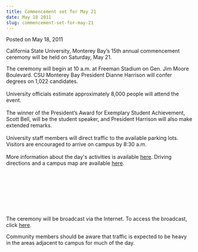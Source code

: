 ```yaml
---
title: Commencement set for May 21
date: May 18 2011
slug: commencement-set-for-may-21
---
```





<span class="date">Posted on May 18, 2011    </span>
<p>California State University, Monterey Bay&#x2019;s 15th annual
commencement ceremony will be held on Saturday, May 21.&#xA0;</p>
<p>The ceremony will begin at 10 a.m. at Freeman Stadium on Gen.
Jim Moore Boulevard. CSU Monterey Bay President Dianne Harrison
will confer degrees on 1,022 candidates.<br>
<br>
University officials estimate approximately 8,000 people will
attend the event.<br>
<br>
The winner of the President&#x2019;s Award for Exemplary Student
Achievement, Scott Bell, will be the student speaker, and President
Harrison will also make extended remarks.<br>
<br>
University staff members will direct traffic to the available
parking lots. Visitors are encouraged to arrive on campus by 8:30
a.m.<br>
<br>
More information about the day&apos;s activities is available <a href="http://csumb.edu/commencement" rel="nofollow">here</a>. Driving
directions and a campus map are available <a href="http://cumb.edu/map" rel="nofollow">here</a>.</br></br></br></br></br></br></br></br></p>
<p>The ceremony will be broadcast via the Internet. To access the
broadcast, click <a href="http://csumb.edu/commencement" rel="nofollow">here</a>.</p>
<p>Community members should be aware that traffic is expected to be
heavy in the areas adjacent to campus for much of the day.<br>
&#xA0;</br></p>





